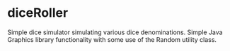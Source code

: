# diceRoller
Simple dice simulator simulating various dice denominations. Simple Java Graphics library functionality with some use of the Random utility class.
